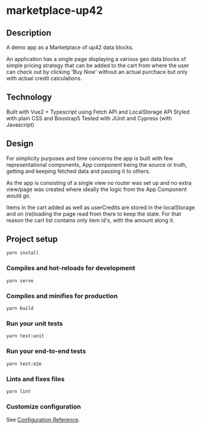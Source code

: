 # marketplace-up42

## Description
A demo app as a Marketplace of up42 data blocks.

An application has a single page displaying a various geo data blocks of simple pricing strategy
that can be added to the cart from where the user can check out by clicking 'Buy Now' without an actual purchace but only with actual credit calculations.

## Technology

Built with Vue2 + Typescript using Fetch API and LocalStorage API
Styled with plain CSS and Boostrap5
Tested with JUnit and Cypress (with Javascript)

## Design

For simplicity purposes and time concerns the app is built with few representational components, App component being the source or truth, getting and keeping fetched data and passing it to others.

As the app is consisting of a single view no router was set up and no extra view/page was created where ideally the logic from the App Component would go.

Items in the cart added as well as userCredits are stored in the localStorage and on (re)loading the page read from there to keep the state. For that reason the cart list contains only item id's, with the amount along it.

## Project setup
```
yarn install
```

### Compiles and hot-reloads for development
```
yarn serve
```

### Compiles and minifies for production
```
yarn build
```

### Run your unit tests
```
yarn test:unit
```

### Run your end-to-end tests
```
yarn test:e2e
```

### Lints and fixes files
```
yarn lint
```

### Customize configuration
See [Configuration Reference](https://cli.vuejs.org/config/).
